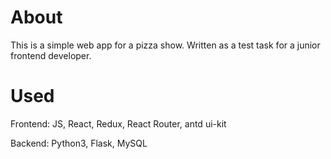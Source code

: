 # About

This is a simple web app for a pizza show. Written as a test task for a junior frontend developer.

# Used

Frontend: JS, React, Redux, React Router, antd ui-kit

Backend: Python3, Flask, MySQL
